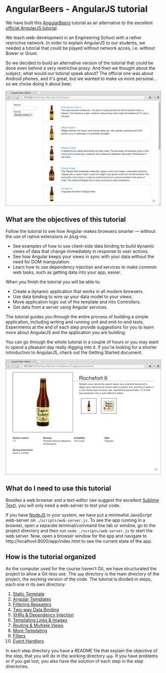 # AngularBeers - AngularJS tutorial #

We have built this [AngularBeers](https://github.com/LostInBrittany/angular-beers) tutorial as an alternative to the excellent [official AngularJS tutorial](https://docs.angularjs.org/tutorial/).

We teach web-development in an Engineering School with a rather restrictive network. In order to explain AngularJS to our students, we needed a tutorial that could be played without network acces, i.e. without Bower or Grunt. 

So we decided to build an alternative version of the tutorial that could be done even behind a very restrictive proxy. And then we thought about the subject, what would our tutorial speak about? The official one was about Android phones, and it's great, but we wanted to make us more personal... so we chose doing it about beer.

![Screenshot](assets/screenshot-01.png)

## What are the objectives of this tutorial ##

Follow the tutorial to see how Angular makes browsers smarter — without the use of native extensions or plug-ins:

+ See examples of how to use client-side data binding to build dynamic views of data that change immediately in response to user actions.
+ See how Angular keeps your views in sync with your data without the need for DOM manipulation.
+ Learn how to use dependency injection and services to make common web tasks, such as getting data into your app, easier.

When you finish the tutorial you will be able to:

+ Create a dynamic application that works in all modern browsers.
+ Use data binding to wire up your data model to your views.
+ Move application logic out of the template and into Controllers.
+ Get data from a server using Angular services.

The tutorial guides you through the entire process of building a simple application, including writing and running unit and end-to-end tests. Experiments at the end of each step provide suggestions for you to learn more about AngularJS and the application you are building.

You can go through the whole tutorial in a couple of hours or you may want to spend a pleasant day really digging into it. If you're looking for a shorter introduction to AngularJS, check out the Getting Started document.

![Screenshot](assets/screenshot-02.png)

## What do I need to use this tutorial ##

Besides a web browser and a text-editor (we suggest the excellent [Sublime Text](http://www.sublimetext.com/)), you will only need a web-server to test your code.

If you have [NodeJS](http://nodejs.org) in your system, we have put a minimalist JavaScript web-server on `./scripts/web-server.js`. To see the app running in a browser, open a separate terminal/command line tab or window, go to the project directory and then run `node ./scripts/web-server.js` to start the web server. Now, open a browser window for the app and navigate to http://localhost:8000/app/index.html to see the current state of the app.

## How is the tutorial organized ##

As the computer used for the course haven't Git, we have structurated the project to allow a Git-less use. The `app` directory is the main directory of the project, the working version of the code. The tutorial is divided in steps, each one in its own directory:

1. [Static Template](./step-01/)
1. [Angular Templates](./step-02/)
1. [Filtering Repeaters](./step-03/)
1. [Two-way Data Binding](./step-04/)
1. [XHRs & Dependency Injection](./step-05/)
1. [Templating Links & Images](./step-06/)
1. [Routing & Multiple Views](./step-07/)
1. [More Templating](./step-08/)
1. [Filters](./step-09)
1. [Event Handlers](./step-10)

In each step directory you have a README file that explain the objective of the step, that you will do in the working directory `app`. If you have problems or if you get lost, you also have the solution of each step in the step directories. 